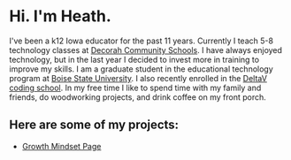 # Hi. I'm Heath.
I've been a k12 Iowa educator for the past 11 years.  Currently I teach 5-8 technology classes at [Decorah Community Schools](http://www.decorah.k12.ia.us/).  I have always enjoyed technology, but in the last year I decided to invest more in training to improve my skills.  I am a graduate student in the educational technology program at [Boise State University](https://www.boisestate.edu/education-edtech/).  I also recently enrolled in the [DeltaV coding school](https://www.deltavcodeschool.com/). In my free time I like to spend time with my family and friends, do woodworking projects, and drink coffee on my front porch.  

## Here are some of my projects:
- [Growth Mindset Page](growthmindset.md)







